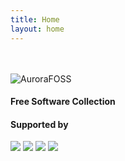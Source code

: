 ```yaml
---
title: Home
layout: home
---
```


<div class="section no-pad-bot">
	<div class="container" id="greetings">
		<br/><br/>
		<div class="row center">
			<img src="img/logo-512px.png" style="max-height: 200px; width: auto;" alt="AuroraFOSS"/>
			<h4 class="header col s12 light grey-text text-lighten-1">Free Software Collection</h4>
		</div>
	</div>
</div>

<div class="col s12" id="cards">
	<div class="section no-pad-bot">
		<div class="container" id="greetings">
			<div class="row center">
				<h4 class="header col s12 light">Supported by</h4>
				<div class="carousel" style="height: 175px">
					<a class="carousel-item" href="https://gitlab.com/"><img src="/img/logo-sponsor_gitlab.png"></a>
					<a class="carousel-item" href="https://tuxfamily.org/"><img src="/img/logo-sponsor_tuxfamily.png"></a>
					<a class="carousel-item" href="https://migadu.com/"><img src="/img/logo-sponsor_migadu.png"></a>
					<a class="carousel-item" href="https://crowdin.com/"><img src="/img/logo-sponsor_crowdin.png"></a>
				</div>
				<script>$(document).ready(function(){$('.carousel').carousel();});</script>
				<!-- <a href="contributions/"><p class="header col s12 light">All contributions</p></a> -->
			</div>
		</div>
	</div>
</div>